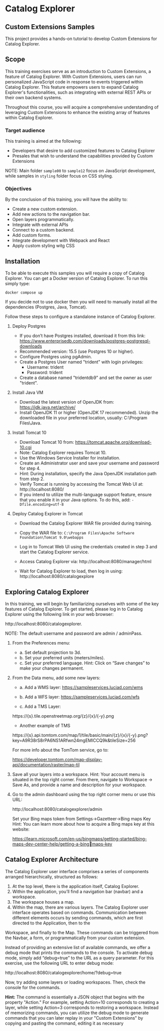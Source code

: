 # Catalog Explorer 
## Custom Extensions Samples

This project provides a hands-on tutorial to develop Custom Extensions for Catalog Explorer.

## Scope
This training exercises serve as an introduction to Custom Extensions, a feature of Catalog
Explorer. With Custom Extensions, users can run personalized JavaScript code in response to events
triggered within Catalog Explorer. This feature empowers users to expand Catalog Explorer's
functionalities, such as integrating with external REST APIs or their own backend systems. 

Throughout this course, you will acquire a comprehensive understanding of leveraging Custom Extensions to
enhance the existing array of features within Catalog Explorer.

### Target audience
This training is aimed at the following:

* Developers that desire to add customized features to Catalog Explorer
* Presales that wish to understand the capabilities provided by Custom Extensions

NOTE: Main folder `sample00` to `sample12` focus on JavaScript development, while samples in `styling` folder focus on CSS styling.


### Objectives
By the conclusion of this training, you will have the ability to:
* Create a new custom extension.
* Add new actions to the navigation bar.
* Open layers programmatically.
* Integrate with external APIs
* Connect to a custom backend.
* Add custom forms.
* Integrate development with Webpack and React
* Apply custom styling witg CSS

## Installation

To be able to execute this samples you will require a copy of Catalog Explorer. You can get a Docker version of Catalog Explorer. To run this simply type:

```shell
docker compose up
```

If you decide not to use docker then you will need to manually install all the dependencies (Postgres, Java, Tomcat).


Follow these steps to configure a standalone instance of Catalog Explorer.

1. Deploy Postgres
   * If you don’t have Postgres installed, download it from this link:
   https://www.enterprisedb.com/downloads/postgres-postgresql-downloads
   * Recommended version: 15.5 (use Postgres 10 or higher).
   * Configure Postgres using pgAdmin.
   * Create a Postgres User named "trident" with login privileges:
     * Username: trident
     * Password: trident 
   * Create a database named "tridentdb9" and set the owner as user "trident".
2. Install Java VM
   * Download the latest version of OpenJDK from: https://jdk.java.net/archive/
   * Install OpenJDK 11 or higher (OpenJDK 17 recommended). Unzip the downloaded file in your
   preferred location, usually: C:\Program Files\Java\.
3. Install Tomcat 10
   * Download Tomcat 10 from: https://tomcat.apache.org/download-10.cgi
   * Note: Catalog Explorer requires Tomcat 10.
   * Use the Windows Service Installer for installation.
   * Create an Administrator user and save your username and password for step 4.
   * Hint: During installation, specify the Java OpenJDK installation path from step 2.
   * Verify Tomcat is running by accessing the Tomcat Web UI at: http://localhost:8080/
   * If you intend to utilize the multi-language support feature, ensure that you enable it in your Java
options. To do this, add: `-Dfile.encoding=utf-8`
   
4. Deploy Catalog Explorer in Tomcat

   * Download the Catalog Explorer WAR file provided during training.
   * Copy the WAR file to: `C:\Program Files\Apache Software Foundation\Tomcat 9.0\webapps`
   * Log in to Tomcat Web UI using the credentials created in step 3 and start the Catalog Explorer
   service.
   * Access Catalog Explorer via: 
   http://localhost:8080/manager/html
   
   * Wait for Catalog Explorer to load, then log in using: 
   http://localhost:8080/catalogexplore

## Exploring Catalog Explorer

In this training, we will begin by familiarizing ourselves with some of the key features of Catalog Explorer.
To get started, please log in to Catalog Explorer using the following link in your web browser:

http://localhost:8080/catalogexplorer.

NOTE: The default username and password are admin / adminPass.

1. From the Preferences menu:
   * a. Set default projection to 3d.
   * b. Set your preferred units (meters/miles).
   * c. Set your preferred language.
   Hint: Click on “Save changes” to make your changes permanent.
2. From the Data menu, add some new layers:
   * a. Add a WMS layer: 
   https://sampleservices.luciad.com/wms
   
   * b. Add a WFS layer: 
   https://sampleservices.luciad.com/wfs
   
   * c. Add a TMS Layer: 
   
   https://{s}.tile.openstreetmap.org/{z}/{x}/{-y}.png
   
   * Another example of TMS
   
   https://{s}.api.tomtom.com/map/1/tile/basic/main/{z}/{x}/{-y}.png?key=A9R38rS8rPA6NS1ARfwn24mgEMlCCQ9k&tileSize=256
   
   For more info about the TomTom service, go to:

   https://developer.tomtom.com/map-display-api/documentation/raster/map-til

3. Save all your layers into a workspace.
   Hint: Your account menu is situated in the top right corner. From there, navigate to Workspace ->
   Save As, and provide a name and description for your workspace.
4. Go to the admin dashboard using the top right corner menu or use this URL:

   http://localhost:8080/catalogexplorer/admin

   Set your Bing maps token from Settings->Gazetteer->Bing maps Key
   Hint: You can learn more about how to acquire a Bing maps key at this website:

   https://learn.microsoft.com/en-us/bingmaps/getting-started/bing-maps-dev-center-help/getting-a-bingmaps-key

## Catalog Explorer Architecture
The Catalog Explorer user interface comprises a series of components arranged hierarchically, structured
as follows:
1. At the top level, there is the application itself, Catalog Explorer.
2. Within the application, you’ll find a navigation bar (navbar) and a workspace.
3. The workspace houses a map.
4. Within the map, there are various layers.
   The Catalog Explorer user interface operates based on commands. Communication between different
   elements occurs by sending commands, which are first directed to the Application, then to the

Workspace, and finally to the Map. These commands can be triggered from the Navbar, a form, or
programmatically from your custom extension.

Instead of providing an extensive list of available commands, we offer a debug mode that prints the
commands to the console. To activate debug mode, simply add “debug=true” to the URL as a query
parameter. For this exercise, use the following URL to enter debug mode:

http://localhost:8080/catalogexplorer/home/?debug=true

Now, try adding some layers or loading workspaces. Then, check the console for the commands.

<strong>Hint:</strong> The command is essentially a JSON object that begins with the property "Action." For example,
setting Action=10 corresponds to creating a layer, while setting Action=3 corresponds to restoring a
workspace. Instead of memorizing commands, you can utilize the debug mode to generate commands
that you can later replay in your "Custom Extensions" by copying and pasting the command, editing it as
necessary
